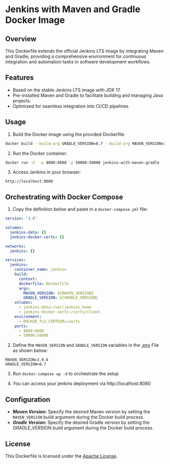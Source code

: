 # Jenkins with Maven and Gradle Docker Image

## Overview
This Dockerfile extends the official Jenkins LTS image by integrating Maven and Gradle, providing a comprehensive environment for continuous integration and automation tasks in software development workflows.

## Features
- Based on the stable Jenkins LTS image with JDK 17.
- Pre-installed Maven and Gradle to facilitate building and managing Java projects.
- Optimized for seamless integration into CI/CD pipelines.

## Usage

1. Build the Docker image using the provided Dockerfile.

```bash
docker build --build-arg GRADLE_VERSION=8.7 --build-arg MAVEN_VERSION=3.9.6 -t jenkins-with-maven-gradle .
```
2. Run the Docker container:
```bash
docker run -d  -p 8080:8080 -p 50000:50000 jenkins-with-maven-gradle
```

3. Access Jenkins in your browser:

`http://localhost:8080`

## Orchestrating with Docker Compose

1. Copy the definition below and paste in a `docker-compose.yml` file:

```yaml
version: "3.8"

volumes:
  jenkins-data: {}
  jenkins-docker-certs: {}

networks:
  jenkins: {}

services:
  jenkins:
    container_name: jenkins
    build:
      context: .
      dockerfile: Dockerfile
      args:
        MAVEN_VERSION: ${MAVEN_VERSION}
        GRADLE_VERSION: ${GRADLE_VERSION}
    volumes:
      - jenkins-data:/var/jenkins_home
      - jenkins-docker-certs:/certs/client
    environment:
      - DOCKER_TLS_CERTDIR=/certs
    ports:
      - 8080:8080
      - 50000:50000
```

2. Define the `MAVEN_VERSION` and `GRADLE_VERSION` variables in the [.env](./.env) File as shown below:

```properties
MAVEN_VERSION=3.9.6
GRADLE_VERSION=8.7
```
3. Run ```docker-compose up -d``` to orchestrate the setup

4. You can access your jenkins deployment via http://localhost:8080

## Configuration

- ***Maven Version:*** Specify the desired Maven version by setting the `MAVEN_VERSION` build argument during the Docker build process.
- ***Gradle Version:*** Specify the desired Gradle version by setting the GRADLE_VERSION build argument during the Docker build process.

## License

This Dockerfile is licensed under the [Apache License](./LICENSE).

